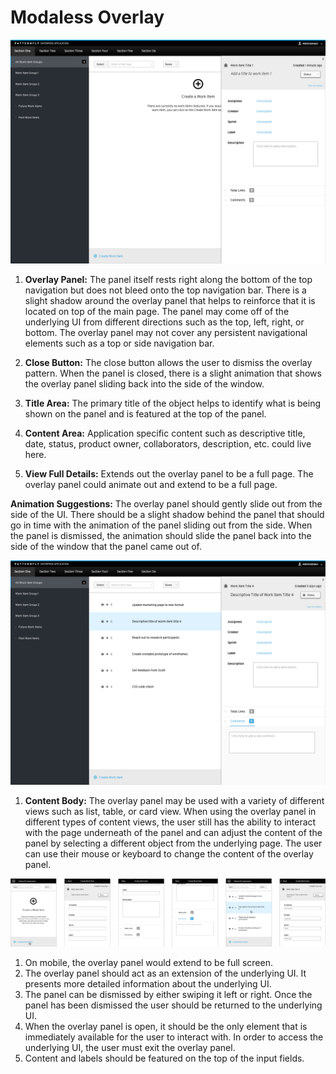 # Modaless Overlay

![Image of Modaless Overlay Empty State](img/modaless-overlay-empty-state.png)

1. **Overlay Panel:** The panel itself rests right along the bottom of the top navigation but does not bleed onto the top navigation bar. There is a slight shadow around the overlay panel that helps to reinforce that it is located on top of the main page. The panel may come off of the underlying UI from different directions such as the top, left, right, or bottom. The overlay panel may not cover any persistent navigational elements such as a top or side navigation bar.

2. **Close Button:** The close button allows the user to dismiss the overlay pattern. When the panel is closed, there is a slight animation that shows the overlay panel sliding back into the side of the window.

3. **Title Area:** The primary title of the object helps to identify what is being shown on the panel and is featured at the top of the panel.

4. **Content Area:** Application specific content such as descriptive title, date, status, product owner, collaborators, description, etc. could live here.

5. **View Full Details:** Extends out the overlay panel to be a full page. The overlay panel could animate out and extend to be a full page.

**Animation Suggestions:**  The overlay panel should gently slide out from the side of the UI. There should be a slight shadow behind the panel that should go in time with the animation of the panel sliding out from the side.  When the panel is dismissed, the animation should slide the panel back into the side of the window that the panel came out of.

![Image of Modaless Overlay Panel](img/modaless-overlay-panel.png)

1. **Content Body:** The overlay panel may be used with a variety of different views such as list, table, or card view. When using the overlay panel in different types of content views, the user still has the ability to interact with the page underneath of the panel and can adjust the content of the panel by selecting a different object from the underlying page. The user can use their mouse or keyboard to change the content of the overlay panel.

![Image of Modaless Overlay Mobile](img/modaless-overlay-mobile.png)

1. On mobile, the overlay panel would extend to be full screen.
2. The overlay panel should act as an extension of the underlying UI. It presents more detailed information about the underlying UI.   
3. The panel can be dismissed by either swiping it left or right. Once the panel has been dismissed the user should be returned to the underlying UI.
4. When the overlay panel is open, it should be the only element that is immediately available for the user to interact with. In order to access the underlying UI, the user must exit the overlay panel.
5. Content and labels should be featured on the top of the input fields. 
